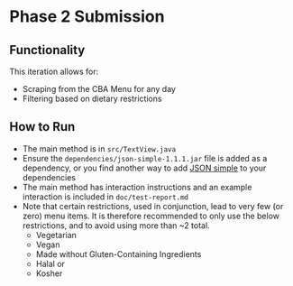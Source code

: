 # Phase 2 Submission

## Functionality

This iteration allows for:

- Scraping from the CBA Menu for any day
- Filtering based on dietary restrictions

## How to Run

- The main method is in `src/TextView.java`
- Ensure the `dependencies/json-simple-1.1.1.jar` file is added as a dependency, or you find another
  way to add [JSON simple](https://code.google.com/archive/p/json-simple/) to your dependencies
- The main method has interaction instructions and an example interaction is included in `doc/test-report.md`
- Note that certain restrictions, used in conjunction, lead to very few (or zero) menu items.
  It is therefore recommended to only use the below restrictions, and to avoid using more than ~2 total.
  - Vegetarian
  - Vegan
  - Made without Gluten-Containing Ingredients
  - Halal or
  - Kosher
